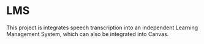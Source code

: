 # LMS
This project is integrates speech transcription into an independent Learning Management System, which can also be integrated into Canvas.
